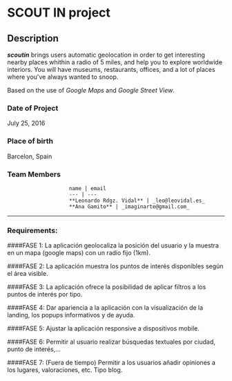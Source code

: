 # SCOUT IN project

## Description

**_scoutin_** brings users automatic geolocation in order to get interesting nearby places whithin a radio of 5 miles, and help you to explore worldwide interiors. You will have museums, restaurants, offices, and a lot of places where you've always wanted to snoop. 

Based on the use of _Google Maps_ and _Google Street View_.

### Date of Project

July 25, 2016

### Place of birth

Barcelon, Spain

### Team Members

                        name | email 
                        --- | --- 
                        **Leonardo Rdgz. Vidal** | _leo@leovidal.es_
                        **Ana Gamito** | _imaginarte@gmail.com_

---------

### Requirements:

####FASE 1:
La aplicación geolocaliza la posición del usuario y la muestra en un mapa (google maps) con un radio fijo (1km). 

####FASE 2:
La aplicación muestra los puntos de interés disponibles según el área visible.

####FASE 3:
La aplicación ofrece la posibilidad de aplicar filtros a los puntos de interés por tipo. 

####FASE 4:
Dar apariencia a la aplicación con la visualización de la landing, los popups informativos y de ayuda.

####FASE 5:
Ajustar la aplicación responsive a dispositivos mobile.

####FASE 6:
Permitir al usuario realizar búsquedas textuales por ciudad, punto de interés,...

####FASE 7: 
(Fuera de tiempo)
Permitir a los usuarios añadir opiniones a los lugares, valoraciones, etc. Tipo blog.